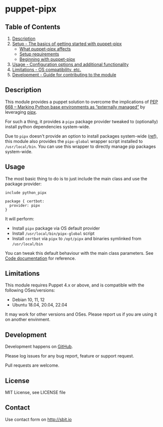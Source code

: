 # puppet-pipx

## Table of Contents

1. [Description](#description)
1. [Setup - The basics of getting started with puppet-pipx](#setup)
    * [What puppet-pipx affects](#what-puppet_pipx-affects)
    * [Setup requirements](#setup-requirements)
    * [Beginning with puppet-pipx](#beginning-with-puppet_pipx)
1. [Usage - Configuration options and additional functionality](#usage)
1. [Limitations - OS compatibility, etc.](#limitations)
1. [Development - Guide for contributing to the module](#development)

## Description

This module provides a puppet solution to overcome the implications of [PEP 668 – Marking Python base environments as “externally managed”](https://peps.python.org/pep-0668/)
by leveraging [pipx](https://github.com/pypa/pipx).

For such a thing, it provides a `pipx` package provider tweaked to
(optionally) install python dependencies system-wide.

Due to `pipx` doesn't provide an option to install packages system-wide ([ref](https://github.com/pypa/pipx/issues/754)),
this module also provides the `pipx-global` wrapper script installed to `/usr/local/bin`.
You can use this wrapper to directly manage pip packages system-wide.

## Usage

The most basic thing to do is to just include the main class and use the package provider:

```
include python_pipx

package { certbot:
  provider: pipx
}
```

It will perform:
 * Install `pipx` package via OS default provider
 * Install `/usr/local/bin/pipx-global` script
 * Install `certbot` via `pipx` to `/opt/pipx` and binaries symlinked from `/usr/local/bin`

You can tweak this default behaviour with the main class parameters. See [Code documentation](./doc/) for reference.


## Limitations

This module requires Puppet 4.x or above, and is compatible with the following OSes/versions:

 * Debian 10, 11, 12
 * Ubuntu 18.04, 20.04, 22.04

It may work for other versions and OSes. Please report us if you are using it on another envinment.

## Development

Development happens on [GitHub](https://github.com/sbitio/puppet-pipx).

Please log issues for any bug report, feature or support request.

Pull requests are welcome.


## License

MIT License, see LICENSE file


## Contact

Use contact form on http://sbit.io
